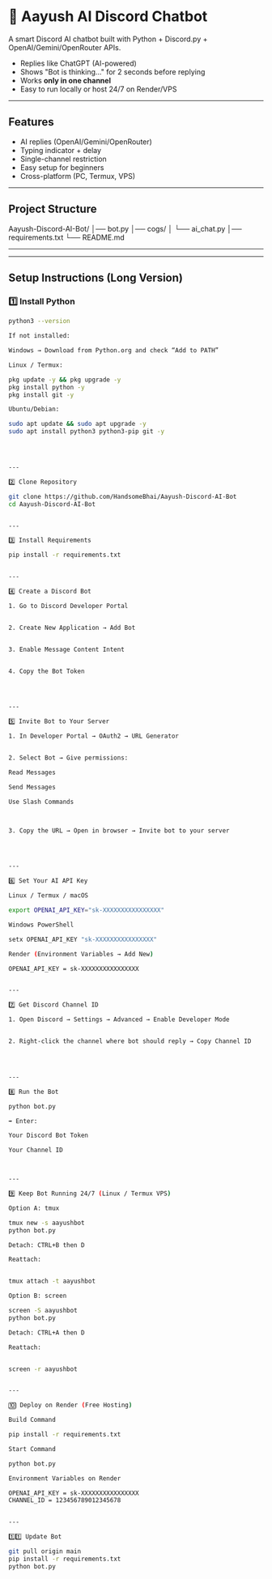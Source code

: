 # 🤖 Aayush AI Discord Chatbot

A smart Discord AI chatbot built with Python + Discord.py + OpenAI/Gemini/OpenRouter APIs.  
- Replies like ChatGPT (AI-powered)  
- Shows "Bot is thinking..." for 2 seconds before replying  
- Works **only in one channel**  
- Easy to run locally or host 24/7 on Render/VPS  

---

## Features
- AI replies (OpenAI/Gemini/OpenRouter)
- Typing indicator + delay
- Single-channel restriction
- Easy setup for beginners
- Cross-platform (PC, Termux, VPS)

---

## Project Structure

Aayush-Discord-AI-Bot/ │── bot.py │── cogs/ │
  └── ai_chat.py │── requirements.txt
 └── README.md

---

---

## Setup Instructions (Long Version)

### 1️⃣ Install Python
```bash
python3 --version

If not installed:

Windows → Download from Python.org and check “Add to PATH”

Linux / Termux:

pkg update -y && pkg upgrade -y
pkg install python -y
pkg install git -y

Ubuntu/Debian:

sudo apt update && sudo apt upgrade -y
sudo apt install python3 python3-pip git -y




---

2️⃣ Clone Repository

git clone https://github.com/HandsomeBhai/Aayush-Discord-AI-Bot
cd Aayush-Discord-AI-Bot


---

3️⃣ Install Requirements

pip install -r requirements.txt


---

4️⃣ Create a Discord Bot

1. Go to Discord Developer Portal


2. Create New Application → Add Bot


3. Enable Message Content Intent


4. Copy the Bot Token




---

5️⃣ Invite Bot to Your Server

1. In Developer Portal → OAuth2 → URL Generator


2. Select Bot → Give permissions:

Read Messages

Send Messages

Use Slash Commands



3. Copy the URL → Open in browser → Invite bot to your server




---

6️⃣ Set Your AI API Key

Linux / Termux / macOS

export OPENAI_API_KEY="sk-XXXXXXXXXXXXXXXX"

Windows PowerShell

setx OPENAI_API_KEY "sk-XXXXXXXXXXXXXXXX"

Render (Environment Variables → Add New)

OPENAI_API_KEY = sk-XXXXXXXXXXXXXXXX


---

7️⃣ Get Discord Channel ID

1. Open Discord → Settings → Advanced → Enable Developer Mode


2. Right-click the channel where bot should reply → Copy Channel ID




---

8️⃣ Run the Bot

python bot.py

➡️ Enter:

Your Discord Bot Token

Your Channel ID



---

9️⃣ Keep Bot Running 24/7 (Linux / Termux VPS)

Option A: tmux

tmux new -s aayushbot
python bot.py

Detach: CTRL+B then D

Reattach:


tmux attach -t aayushbot

Option B: screen

screen -S aayushbot
python bot.py

Detach: CTRL+A then D

Reattach:


screen -r aayushbot


---

🔟 Deploy on Render (Free Hosting)

Build Command

pip install -r requirements.txt

Start Command

python bot.py

Environment Variables on Render

OPENAI_API_KEY = sk-XXXXXXXXXXXXXXXX
CHANNEL_ID = 123456789012345678


---

1️⃣1️⃣ Update Bot

git pull origin main
pip install -r requirements.txt
python bot.py
